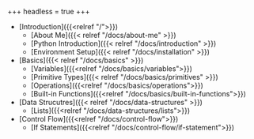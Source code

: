 +++
headless = true
+++

- [Introduction]({{<relref "/">}})
  - [About Me]({{< relref "/docs/about-me" >}})
  - [Python Introduction]({{< relref "/docs/introduction" >}})
  - [Environment Setup]({{< relref "/docs/installation" >}})
- [Basics]({{< relref "/docs/basics" >}})
  - [Variables]({{<relref "/docs/basics/variables">}})
  - [Primitive Types]({{< relref "/docs/basics/primitives" >}})
  - [Operations]({{<relref "/docs/basics/operations">}})
  - [Built-in Functions]({{<relref "/docs/basics/built-in-functions">}})
- [Data Strucutres]({{< relref "/docs/data-structures" >}})
  - [Lists]({{<relref "/docs/data-structures/lists">}})
- [Control Flow]({{<relref "/docs/control-flow">}})
  - [If Statements]({{<relref "/docs/control-flow/if-statement">}})
